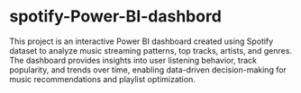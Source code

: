 # spotify-Power-BI-dashbord
This project is an interactive Power BI dashboard created using Spotify dataset to analyze music streaming patterns, top tracks, artists, and genres. The dashboard provides insights into user listening behavior, track popularity, and trends over time, enabling data-driven decision-making for music recommendations and playlist optimization.
